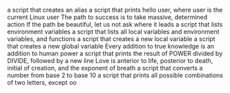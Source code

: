 a script that creates an alias
a script that prints hello user, where user is the current Linux user
The path to success is to take massive, determined action
If the path be beautiful, let us not ask where it leads
a script that lists environment variables
a script that lists all local variables and environment variables, and functions
a script that creates a new local variable
 a script that creates a new global variable
Every addition to true knowledge is an addition to human power
a script that prints the result of POWER divided by DIVIDE, followed by a new line
Love is anterior to life, posterior to death, initial of creation, and the exponent of breath
a script that converts a number from base 2 to base 10
a script that prints all possible combinations of two letters, except oo
